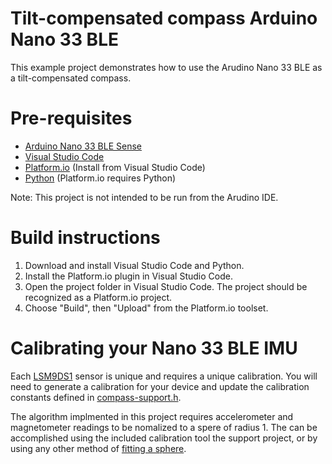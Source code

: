# Tilt-compensated compass Arduino Nano 33 BLE

This example project demonstrates how to use the Arudino Nano 33 BLE
as a tilt-compensated compass.

# Pre-requisites
* [Arduino Nano 33 BLE Sense](https://docs.arduino.cc/hardware/nano-33-ble-sense)
* [Visual Studio Code](https://code.visualstudio.com/download)
* [Platform.io](https://platformio.org/) (Install from Visual Studio Code)
* [Python](https://www.python.org/downloads/) (Platform.io requires Python)

Note: This project is not intended to be run from the Arudino IDE.

# Build instructions
1. Download and install Visual Studio Code and Python.
2. Install the Platform.io plugin in Visual Studio Code.
3. Open the project folder in Visual Studio Code. The project should be recognized as a Platform.io project.
4. Choose "Build", then "Upload" from the Platform.io toolset.

# Calibrating your Nano 33 BLE IMU
Each [LSM9DS1](https://www.arduino.cc/en/Reference/ArduinoLSM9DS1) sensor is unique and requires a unique
calibration. You will need to generate a calibration for your device and update the calibration
constants defined in [compass-support.h](src/compass-support.h).

The algorithm implmented in this project requires accelerometer and magnetometer readings to be nomalized
to a spere of radius 1. The can be accomplished using the included calibration tool the support project, or 
by using any other method of [fitting a sphere](https://jekel.me/2015/Least-Squares-Sphere-Fit/).
